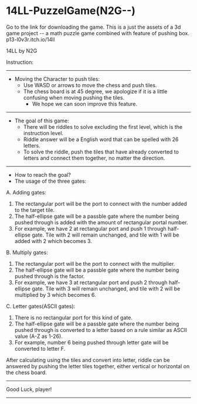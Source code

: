 # 14LL-PuzzelGame(N2G--)
 Go to the link for downloading the game. This is a just the assets of a 3d game project -- a math puzzle game combined with feature of pushing box.  p13-l0v3r.itch.io/14ll

14LL by N2G

Instruction:

************************************************************************************************************************
- Moving the Character to push tiles:
	- Use WASD or arrows to move the chess and push tiles.
	- The chess board is at 45 degree, we apologize if it is a little confusing when moving pushing the tiles.
		- We hope we can soon improve this feature.


************************************************************************************************************************
- The goal of this game:
	- There will be riddles to solve excluding the first level, which is the instruction level.
	- Riddle answer will be a English word that can be spelled with 26 letters.
	- To solve the riddle, push the tiles that have already converted to letters and connect them together, no matter the direction.

************************************************************************************************************************
- How to reach the goal?
- The usage of the three gates:

A. Adding gates:
1. The rectangular port will be the port to connect with the number added to the target tile.
2. The half-ellipse gate will be a passble gate where the number being pushed through is added with the amount of rectangular portal number.
3. For example, we have 2 at rectangular port and push 1 through half-ellipse gate. Tile with 2 will remain unchanged, and tile with 1 will be added with 2 which becomes 3.

B. Multiply gates:
1. The rectangular port will be the port to connect with the multiplier.
2. The half-ellipse gate will be a passble gate where the number being pushed through is the factor.
3. For example, we have 3 at rectangular port and push 2 through half-ellipse gate. Tile with 3 will remain unchanged, and tile with 2 will be multiplied by 3 which becomes 6.

C. Letter gates(ASCII gates):
1. There is no rectangular port for this kind of gate.
2. The half-ellipse gate will be a passble gate where the number being pushed through is converted to a letter based on a rule similar as ASCII value (A-Z as 1-26).
3. For example, number 6 being pushed through letter gate will be converted to letter F.

After calculating using the tiles and convert into letter, riddle can be answered by pushing the letter tiles together, either vertical or horizontal on the chess board.

************************************************************************************************************************
Good Luck, player!
************************************************************************************************************************
